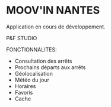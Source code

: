 # MOOV'IN NANTES

Application en cours de développement.

P&F STUDIO


FONCTIONNALITES:

- Consultation des arrêts
- Prochains départs aux arrêts
- Géolocalisation
- Météo du jour
- Horaires
- Favoris
- Cache
